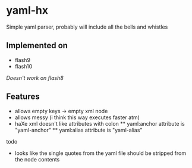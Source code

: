 # yaml-hx

Simple yaml parser, probably will include all the bells and whistles

## Implemented on

* flash9
* flash10

_Doesn't work on flash8_

## Features

* allows empty keys -> empty xml node
* allows messy (i think this way executes faster atm)
* haXe xml doesn't like attributes with colon
** yaml:anchor attribute is "yaml-anchor"
** yaml:alias attribute is "yaml-alias"


todo  
* looks like the single quotes from the yaml file should be stripped from the node contents